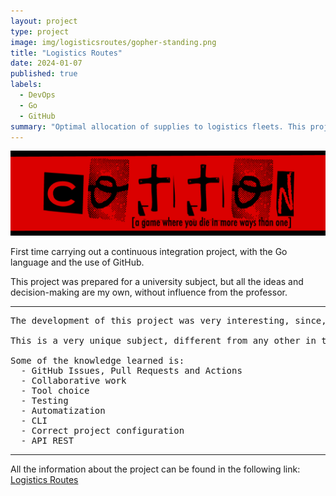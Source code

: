 ```yaml
---
layout: project
type: project
image: img/logisticsroutes/gopher-standing.png
title: "Logistics Routes"
date: 2024-01-07
published: true
labels:
  - DevOps
  - Go
  - GitHub
summary: "Optimal allocation of supplies to logistics fleets. This project is a free idea for the Virtual Infrastructure subject at UGR"
---
```


<img class="img-fluid" src="../img/cotton/cotton-header.png">

First time carrying out a continuous integration project, with the Go language and the use of GitHub.

This project was prepared for a university subject, but all the ideas and decision-making are my own, without influence from the professor.

<hr>

<pre>
The development of this project was very interesting, since, although it may seem strange, in the computer science degree (at the University of Granada) there are no subjects where free decision-making is allowed (they are all with a very closed script) and neither tools like GitHub are used.

This is a very unique subject, different from any other in the degree, where you have total freedom, so you acquire much more knowledge than in any other, apart from the fact that it is more fun.

Some of the knowledge learned is:
  - GitHub Issues, Pull Requests and Actions
  - Collaborative work
  - Tool choice
  - Testing
  - Automatization
  - CLI
  - Correct project configuration
  - API REST
</pre>

<hr>

All the information about the project can be found in the following link: <a href="https://github.com/danieeeld2/LogisticsRoutes"><i class="large github icon "></i>Logistics Routes</a>
